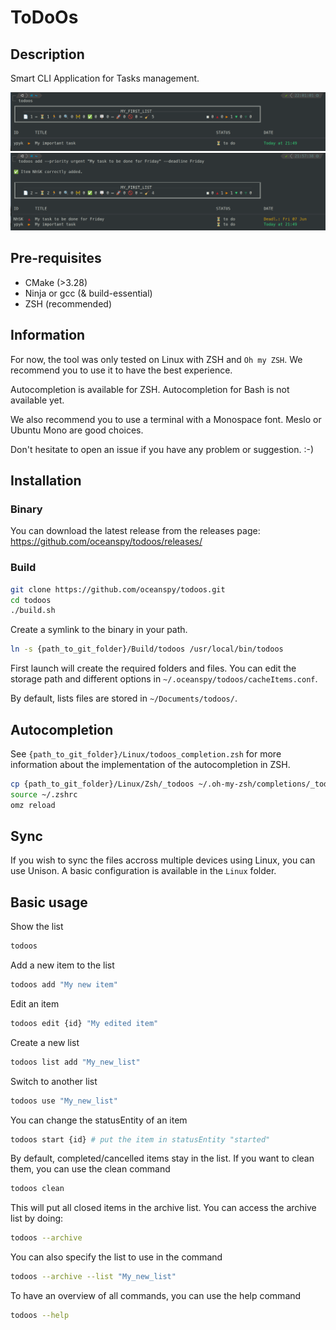 # ToDoOs

## Description

Smart CLI Application for Tasks management.

![alt text](https://github.com/oceanspy/todoos/blob/main/todoos-screenshot0.png?raw=true)
![alt text](https://github.com/oceanspy/todoos/blob/main/todoos-screenshot1.png?raw=true)

## Pre-requisites

- CMake (>3.28)
- Ninja or gcc (& build-essential)
- ZSH (recommended)

## Information

For now, the tool was only tested on Linux with ZSH and `Oh my ZSH`. We recommend you to use it to have the best experience.

Autocompletion is available for ZSH. Autocompletion for Bash is not available yet.

We also recommend you to use a terminal with a Monospace font. Meslo or Ubuntu Mono are good choices.

Don't hesitate to open an issue if you have any problem or suggestion. :-)

## Installation

### Binary

You can download the latest release from the releases page:
https://github.com/oceanspy/todoos/releases/

### Build

```bash
git clone https://github.com/oceanspy/todoos.git
cd todoos
./build.sh
```

Create a symlink to the binary in your path.

```bash
ln -s {path_to_git_folder}/Build/todoos /usr/local/bin/todoos
```

First launch will create the required folders and files. 
You can edit the storage path and different options in `~/.oceanspy/todoos/cacheItems.conf`.

By default, lists files are stored in `~/Documents/todoos/`.

## Autocompletion

See `{path_to_git_folder}/Linux/todoos_completion.zsh` for more information about the implementation of the autocompletion in ZSH.

```bash
cp {path_to_git_folder}/Linux/Zsh/_todoos ~/.oh-my-zsh/completions/_todoos
source ~/.zshrc
omz reload
```

## Sync

If you wish to sync the files accross multiple devices using Linux, you can use Unison. A basic configuration is available in the `Linux` folder.

## Basic usage

Show the list 
```bash
todoos 
```

Add a new item to the list
```bash
todoos add "My new item"
```

Edit an item
```bash
todoos edit {id} "My edited item"
```

Create a new list
```bash
todoos list add "My_new_list"
```

Switch to another list
```bash
todoos use "My_new_list"
```

You can change the statusEntity of an item
```bash
todoos start {id} # put the item in statusEntity "started"
```

By default, completed/cancelled items stay in the list. If you want to clean them, you can use the clean command
```bash
todoos clean
```
This will put all closed items in the archive list.
You can access the archive list by doing:
```bash
todoos --archive
```

You can also specify the list to use in the command
```bash
todoos --archive --list "My_new_list"
```

To have an overview of all commands, you can use the help command
```bash
todoos --help
```
